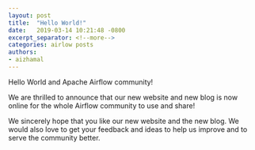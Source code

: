 ```yaml
---
layout: post
title:  "Hello World!"
date:   2019-03-14 10:21:48 -0800
excerpt_separator: <!--more-->
categories: airlow posts
authors:
- aizhamal
---
```

<!--
Licensed under the Apache License, Version 2.0 (the "License");
you may not use this file except in compliance with the License.
You may obtain a copy of the License at

http://www.apache.org/licenses/LICENSE-2.0

Unless required by applicable law or agreed to in writing, software
distributed under the License is distributed on an "AS IS" BASIS,
WITHOUT WARRANTIES OR CONDITIONS OF ANY KIND, either express or implied.
See the License for the specific language governing permissions and
limitations under the License.
-->
Hello World and Apache Airflow community!

We are thrilled to announce that our new website and new blog is now online for the whole Airflow community to use and share! 

We sincerely hope that you like our new website and the new blog.  We would also love to get your feedback and ideas to help us improve and to serve the community better. 

